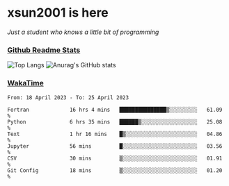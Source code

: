 # xsun2001 is here

*Just a student who knows a little bit of programming*

### [Github Readme Stats](https://github.com/anuraghazra/github-readme-stats)

![Top Langs](https://github-readme-stats.vercel.app/api/top-langs/?username=xsun2001&layout=compact&theme=radical) ![Anurag's GitHub stats](https://github-readme-stats.vercel.app/api?username=xsun2001&show_icons=true&theme=radical)

### [WakaTime](https://wakatime.com)

<!--START_SECTION:waka-->

```text
From: 18 April 2023 - To: 25 April 2023

Fortran             16 hrs 4 mins   ███████████████▒░░░░░░░░░   61.09 %
Python              6 hrs 35 mins   ██████▒░░░░░░░░░░░░░░░░░░   25.08 %
Text                1 hr 16 mins    █▒░░░░░░░░░░░░░░░░░░░░░░░   04.86 %
Jupyter             56 mins         █░░░░░░░░░░░░░░░░░░░░░░░░   03.56 %
CSV                 30 mins         ▒░░░░░░░░░░░░░░░░░░░░░░░░   01.91 %
Git Config          18 mins         ▒░░░░░░░░░░░░░░░░░░░░░░░░   01.20 %
```

<!--END_SECTION:waka-->
